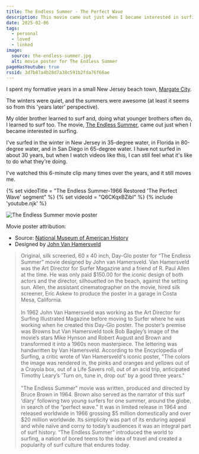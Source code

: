 ```yaml
---
title: The Endless Summer - The Perfect Wave
description: This movie came out just when I became interested in surfing. I absolutely love this clip.
date: 2025-02-06
tags:
  - personal
  - loved
  - linked
image:
  source: the-endless-summer.jpg
  alt: movie poster for The Endless Summer
pageHasYoutube: true
rssid: 3d7b87a4b28d7a38c591b2fda76f66ae
---
```


I spent my formative years in a small New Jersey beach town, [Margate City](https://en.wikipedia.org/wiki/Margate_City,_New_Jersey).

The winters were quiet, and the summers were awesome (at least it seems so from this 'years later' perspective).

My older brother learned to surf and, doing what younger brothers often do, I learned to surf too. The movie, [The Endless Summer](https://en.wikipedia.org/wiki/The_Endless_Summer), came out just when I became interested in surfing.

I've surfed in the winter in New Jersey in 35-degree water, in Florida in 80-degree water, and in San Diego in 65-degree water. I have not surfed in about 30 years, but when I watch videos like this, I can still feel what it's like to do what they're doing.

I've watched this 6-minute clip many times over the years, and it still moves me.

{% set videoTitle = "The Endless Summer-1966 Restored 'The Perfect Wave' segment" %}
{% set videoId = "Q6CKqxBZibI" %}
{% include 'youtube.njk' %}

![The Endless Summer movie poster](/assets/img/the-endless-summer.jpg)

Movie poster attribution:

- Source: [National Museum of American History](https://www.si.edu/object/original-poster-endless-summer-created-john-van-hamersveld:nmah_1761100)
- Designed by [John Van Hamersveld](https://en.wikipedia.org/wiki/John_Van_Hamersveld)

> Original, silk screened, 60 x 40 inch, Day-Glo poster for “The Endless Summer” movie designed by John van Hamersveld. Van Hamersveld was the Art Director for Surfer Magazine and a friend of R. Paul Allen at the time. He was only paid $150.00 for the iconic design of both actors and the director, silhouetted on the beach, against the setting sun. Allen, the assistant cinematographer on the movie, hired silk screener, Eric Askew to produce the poster in a garage in Costa Mesa, California.<br><br>
> In 1962 John Van Hamersveld was working as the Art Director for Surfing Illustrated Magazine before moving to Surfer where he was working when he created this Day-Glo poster. The poster’s premise was Browns but Van Hamersveld took Bob Bagley’s image of the movie’s stars Mike Hynson and Robert August and Brown and transformed it into a 1960s neon masterpiece. The lettering was handwritten by Van Hamersveld. According to the Encyclopedia of Surfing, a critic wrote of Van Hamersveld's iconic poster, "The colors the image was rendered in, the pinks and oranges and yellows out of a Crayola box, out of a Life Savers roll, out of an acid trip, anticipated Timothy Leary’s 'Turn on, tune in, drop out' by a good three years."<br><br>
> "The Endless Summer" movie was written, produced and directed by Bruce Brown in 1964. Brown also served as the narrator of this surf ‘diary’ following two young surfers for one summer, around the globe, in search of the “perfect wave.” It was in limited release in 1964 and released worldwide in 1966 grossing $5 million domestically and over $20 million worldwide. Its simplicity was part of its enduring appeal and while naïve and corny to today’s audiences it was an integral part of surf history. “The Endless Summer” introduced the world to surfing, a nation of bored teens to the idea of travel and created a popularity of surf culture that endures today.
